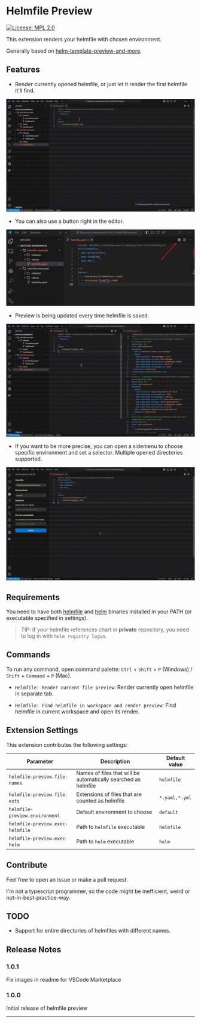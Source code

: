 # Helmfile Preview

[![License: MPL 2.0](https://img.shields.io/badge/License-MPL_2.0-brightgreen.svg)](https://opensource.org/licenses/MPL-2.0)

This extension renders your helmfile with chosen environment.

Generally based on [helm-template-preview-and-more](https://github.com/Nestsiarenka/helm-template-preview-and-more).

## Features

* Render currently opened helmfile, or just let it render the first helmfile it'll find.

![Open preview via command palette](media/demo/helmfile-command.gif)

* You can also use a button right in the editor.

![Open preview with button](media/demo/helmfile-button.png)

* Preview is being updated every time helmfile is saved.

![Auto update](media/demo/helmfile-realtime-update.gif)

* If you want to be more precise, you can open a sidemenu to choose specific environment and set a selector. Multiple opened directories supported.

![Precise settings in sidebar](media/demo/helmfile-sidebar.gif)

## Requirements

You need to have both [helmfile](https://helmfile.readthedocs.io/en/latest/#installation) and [helm](https://helm.sh/docs/intro/install/) binaries installed in your PATH (or executable specified in settings).

> TIP: If your helmfile references chart in **private** repository, you need to log in with `helm registry login`.

## Commands

To run any command, open command palette: `Ctrl` + `Shift` + `P` (Windows) / `Shift` + `Command` + `P` (Mac).

* `Helmfile: Render current file preview`: Render currently open helmfile in separate tab.

* `Helmfile: Find helmfile in workspace and render preview`: Find helmfile in current workspace and open its render.

## Extension Settings

This extension contributes the following settings:

| **Parameter**                    | **Description**                                                       | **Default value** |
|----------------------------------|-----------------------------------------------------------------------|-------------------|
| `helmfile-preview.file-names`    | Names of files that will be automatically searched as helmfile        | `helmfile`        |
| `helmfile-preview.file-exts`     | Extensions of files that are counted as helmfile                      | `*.yaml,*.yml`    |
| `helmfile-preview.environment`   | Default environment to choose                                         | `default`         |
| `helmfile-preview.exec-helmfile` | Path to `helmfile` executable                                         | `helmfile`        |
| `helmfile-preview.exec-helm`     | Path to `helm` executable                                             | `helm`            |

## Contribute

Feel free to open an issue or make a pull request.

I'm not a typescript programmer, so the code might be inefficient, weird or not-in-best-practice-way.

## TODO

* Support for entire directories of helmfiles with different names.

## Release Notes

### 1.0.1

Fix images in readme for VSCode Marketplace

### 1.0.0

Initial release of helmfile preview

---

